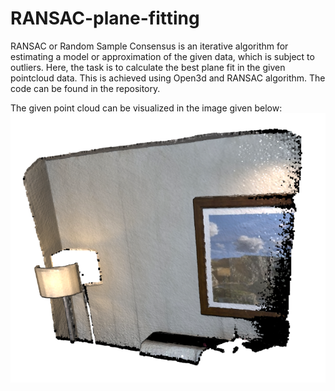 # RANSAC-plane-fitting

RANSAC or Random Sample Consensus is an iterative algorithm for estimating a model or approximation of the given data, which is subject to outliers.
Here, the task is to calculate the best plane fit in the given pointcloud data. This is achieved using Open3d and RANSAC algorithm. The code can be found in the repository.

The given point cloud can be visualized in the image given below:
![Point cloud data](./images/pointcloud.png)

